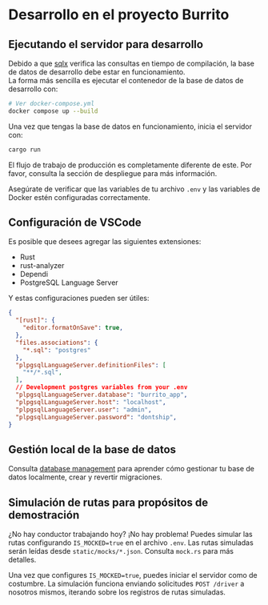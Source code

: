<!-- markdownlint-disable MD033 MD045 -->

# Desarrollo en el proyecto Burrito

## Ejecutando el servidor para desarrollo

Debido a que [sqlx](https://github.com/launchbadge/sqlx) verifica las consultas en tiempo de compilación, la base de datos de desarrollo debe estar en funcionamiento.  
La forma más sencilla es ejecutar el contenedor de la base de datos de desarrollo con:

```bash
# Ver docker-compose.yml
docker compose up --build
```

Una vez que tengas la base de datos en funcionamiento, inicia el servidor con:

```bash
cargo run
```

<div class="warning">
El flujo de trabajo de producción es completamente diferente de este. Por favor, consulta la
sección de despliegue para más información.
</div>

Asegúrate de verificar que las variables de tu archivo `.env` y las variables de Docker estén configuradas correctamente.

## Configuración de VSCode

Es posible que desees agregar las siguientes extensiones:

- Rust
- rust-analyzer
- Dependi
- PostgreSQL Language Server

Y estas configuraciones pueden ser útiles:

```json
{
  "[rust]": {
    "editor.formatOnSave": true,
  },
  "files.associations": {
    "*.sql": "postgres"
  },
  "plpgsqlLanguageServer.definitionFiles": [
    "**/*.sql",
  ],
  // Development postgres variables from your .env
  "plpgsqlLanguageServer.database": "burrito_app",
  "plpgsqlLanguageServer.host": "localhost",
  "plpgsqlLanguageServer.user": "admin",
  "plpgsqlLanguageServer.password": "dontship",
}
```

## Gestión local de la base de datos

Consulta [database management](./database_management.md) para aprender cómo gestionar tu base de datos localmente, crear y revertir migraciones.

## Simulación de rutas para propósitos de demostración

¿No hay conductor trabajando hoy? ¡No hay problema! Puedes simular las rutas configurando `IS_MOCKED=true` en el archivo `.env`. Las rutas simuladas serán leídas desde `static/mocks/*.json`. Consulta `mock.rs` para más detalles.

Una vez que configures `IS_MOCKED=true`, puedes iniciar el servidor como de costumbre. La simulación funciona enviando solicitudes `POST /driver` a nosotros mismos, iterando sobre los registros de rutas simuladas.
